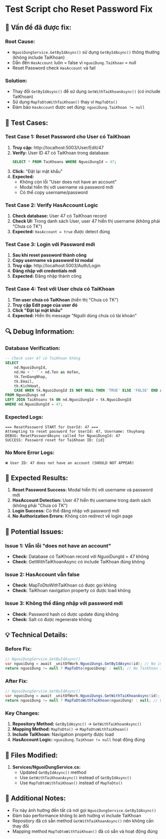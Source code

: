 # Test Script cho Reset Password Fix

## 🚨 **Vấn đề đã được fix:**

### **Root Cause:**
- `NguoiDungService.GetByIdAsync()` sử dụng `GetByIdAsync()` thông thường (không include TaiKhoan)
- Dẫn đến `HasAccount` luôn = false vì `nguoiDung.TaiKhoan` = null
- Reset Password check `HasAccount` và fail

### **Solution:**
- Thay đổi `GetByIdAsync()` để sử dụng `GetWithTaiKhoanAsync()` (có include TaiKhoan)
- Sử dụng `MapToDtoWithTaiKhoan()` thay vì `MapToDto()`
- Đảm bảo `HasAccount` được set đúng: `nguoiDung.TaiKhoan != null`

## 🧪 **Test Cases:**

### **Test Case 1: Reset Password cho User có TaiKhoan**
1. **Truy cập:** http://localhost:5003/User/Edit/47
2. **Verify:** User ID 47 có TaiKhoan trong database:
   ```sql
   SELECT * FROM TaiKhoans WHERE NguoiDungId = 47;
   ```
3. **Click:** "Đặt lại mật khẩu"
4. **Expected:** 
   - Không còn lỗi "User does not have an account"
   - Modal hiển thị với username và password mới
   - Có thể copy username/password

### **Test Case 2: Verify HasAccount Logic**
1. **Check database:** User 47 có TaiKhoan record
2. **Check UI:** Trong danh sách User, user 47 hiển thị username (không phải "Chưa có TK")
3. **Expected:** `HasAccount = true` được detect đúng

### **Test Case 3: Login với Password mới**
1. **Sau khi reset password thành công**
2. **Copy username và password từ modal**
3. **Truy cập:** http://localhost:5003/Auth/Login
4. **Đăng nhập với credentials mới**
5. **Expected:** Đăng nhập thành công

### **Test Case 4: Test với User chưa có TaiKhoan**
1. **Tìm user chưa có TaiKhoan** (hiển thị "Chưa có TK")
2. **Truy cập Edit page của user đó**
3. **Click "Đặt lại mật khẩu"**
4. **Expected:** Hiển thị message "Người dùng chưa có tài khoản"

## 🔍 **Debug Information:**

### **Database Verification:**
```sql
-- Check user 47 có TaiKhoan không
SELECT 
    nd.NguoiDungId,
    nd.Ho + ' ' + nd.Ten as HoTen,
    tk.TenDangNhap,
    tk.Email,
    tk.KichHoat,
    CASE WHEN tk.NguoiDungId IS NOT NULL THEN 'TRUE' ELSE 'FALSE' END as HasAccount
FROM NguoiDungs nd
LEFT JOIN TaiKhoans tk ON nd.NguoiDungId = tk.NguoiDungId
WHERE nd.NguoiDungId = 47;
```

### **Expected Logs:**
```
=== ResetPassword START for UserId: 47 ===
Attempting to reset password for UserId: 47, Username: thuyhang
DEBUG: ResetPasswordAsync called for NguoiDungId: 47
SUCCESS: Password reset for TaiKhoan ID: {id}
```

### **No More Error Logs:**
```
❌ User ID: 47 does not have an account (SHOULD NOT APPEAR)
```

## 🎯 **Expected Results:**

1. **Reset Password Success:** Modal hiển thị với username và password mới
2. **HasAccount Detection:** User 47 hiển thị username trong danh sách (không phải "Chưa có TK")
3. **Login Success:** Có thể đăng nhập với password mới
4. **No Authorization Errors:** Không còn redirect về login page

## 🚨 **Potential Issues:**

### **Issue 1: Vẫn lỗi "does not have an account"**
- **Check:** Database có TaiKhoan record với NguoiDungId = 47 không
- **Check:** GetWithTaiKhoanAsync có include TaiKhoan đúng không

### **Issue 2: HasAccount vẫn false**
- **Check:** MapToDtoWithTaiKhoan có được gọi không
- **Check:** TaiKhoan navigation property có được load không

### **Issue 3: Không thể đăng nhập với password mới**
- **Check:** Password hash có được update đúng không
- **Check:** Salt có được regenerate không

## 💡 **Technical Details:**

### **Before Fix:**
```csharp
// NguoiDungService.GetByIdAsync()
var nguoiDung = await _unitOfWork.NguoiDungs.GetByIdAsync(id); // No include
return nguoiDung != null ? MapToDto(nguoiDung) : null; // No TaiKhoan info
```

### **After Fix:**
```csharp
// NguoiDungService.GetByIdAsync()
var nguoiDung = await _unitOfWork.NguoiDungs.GetWithTaiKhoanAsync(id); // Include TaiKhoan
return nguoiDung != null ? MapToDtoWithTaiKhoan(nguoiDung) : null; // With TaiKhoan info
```

### **Key Changes:**
1. **Repository Method:** `GetByIdAsync()` → `GetWithTaiKhoanAsync()`
2. **Mapping Method:** `MapToDto()` → `MapToDtoWithTaiKhoan()`
3. **Include TaiKhoan:** Navigation property được load
4. **HasAccount Logic:** `nguoiDung.TaiKhoan != null` hoạt động đúng

## 🔧 **Files Modified:**

1. **Services/NguoiDungService.cs:**
   - Updated `GetByIdAsync()` method
   - Use `GetWithTaiKhoanAsync()` instead of `GetByIdAsync()`
   - Use `MapToDtoWithTaiKhoan()` instead of `MapToDto()`

## 📝 **Additional Notes:**

- Fix này ảnh hưởng đến tất cả nơi gọi `NguoiDungService.GetByIdAsync()`
- Đảm bảo performance không bị ảnh hưởng vì include TaiKhoan
- Repository đã có sẵn method `GetWithTaiKhoanAsync()` nên không cần thay đổi
- Mapping method `MapToDtoWithTaiKhoan()` đã có sẵn và hoạt động đúng

